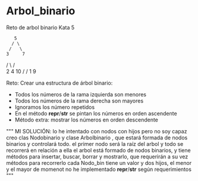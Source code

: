 # Arbol_binario
Reto de arbol binario Kata 5

       5
      / \
     /   \
    3     7
   / \   / \
  2   4    10
 /         /
1         9

Reto: Crear una estructura de árbol binario:
- Todos los números de la rama izquierda son menores
- Todos los números de la rama derecha son mayores
- Ignoramos los número repetidos
- En el método __repr__/__str__ se pintan los números en orden ascendente
- Método extra: mostrar los números en orden descendente

"""
MI SOLUCIÓN:
lo he intentado con nodos con hijos pero no soy capaz
creo clas Nodobinario y clase Arbolbinario , que estará formada de nodos binarios y controlará todo.
el primer nodo será la raíz del arbol y todo se recorrerá en relación a ella
el arbol está formado de nodos binarios, y tiene métodos para insertar, buscar, borrar y mostrarlo, que requerirán a su vez
métodos para recorrerlo
cada Nodo_bin tiene un valor y dos hijos, el menor y el mayor
de momenot no he implementado __repr__/__str__ según requerimientos
"""
